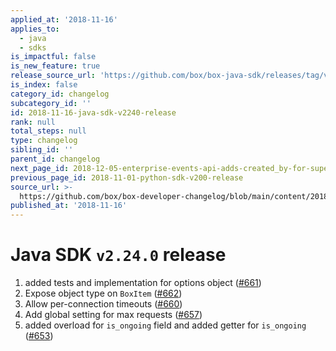 ```yaml
---
applied_at: '2018-11-16'
applies_to:
  - java
  - sdks
is_impactful: false
is_new_feature: true
release_source_url: 'https://github.com/box/box-java-sdk/releases/tag/v2.24.0'
is_index: false
category_id: changelog
subcategory_id: ''
id: 2018-11-16-java-sdk-v2240-release
rank: null
total_steps: null
type: changelog
sibling_id: ''
parent_id: changelog
next_page_id: 2018-12-05-enterprise-events-api-adds-created_by-for-supervisors
previous_page_id: 2018-11-01-python-sdk-v200-release
source_url: >-
  https://github.com/box/box-developer-changelog/blob/main/content/2018/11-16-java-sdk-v2240-release.md
published_at: '2018-11-16'
---
```

# Java SDK `v2.24.0` release

1. added tests and implementation for options object ([#661](https://github.com/box/box-java-sdk/pull/661))
2. Expose object type on `BoxItem` ([#662](https://github.com/box/box-java-sdk/pull/662))
3. Allow per-connection timeouts ([#660](https://github.com/box/box-java-sdk/pull/660))
4. Add global setting for max requests ([#657](https://github.com/box/box-java-sdk/pull/657))
5. added overload for `is_ongoing` field and added getter for `is_ongoing` ([#653](https://github.com/box/box-java-sdk/pull/653))